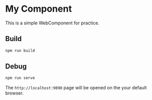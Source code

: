 # My Component

This is a simple WebComponent for practice.

## Build

```sh
npm run build
```

## Debug

```sh
npm run serve
```

The `http://localhost:9090` page will be opened on the your default browser.
